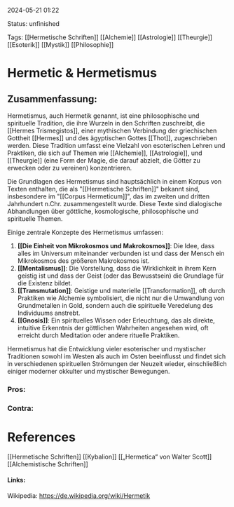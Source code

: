2024-05-21 01:22

Status: unfinished

Tags: [[Hermetische Schriften]] [[Alchemie]] [[Astrologie]] [[Theurgie]] [[Esoterik]] [[Mystik]] [[Philosophie]]

# Hermetic & Hermetismus

## Zusammenfassung:
Hermetismus, auch Hermetik genannt, ist eine philosophische und spirituelle Tradition, die ihre Wurzeln in den Schriften zuschreibt, die [[Hermes Trismegistos]], einer mythischen Verbindung der griechischen Gottheit [[Hermes]] und des ägyptischen Gottes [[Thot]], zugeschrieben werden. Diese Tradition umfasst eine Vielzahl von esoterischen Lehren und Praktiken, die sich auf Themen wie [[Alchemie]], [[Astrologie]], und [[Theurgie]] (eine Form der Magie, die darauf abzielt, die Götter zu erwecken oder zu vereinen) konzentrieren.

Die Grundlagen des Hermetismus sind hauptsächlich in einem Korpus von Texten enthalten, die als "[[Hermetische Schriften]]" bekannt sind, insbesondere im "[[Corpus Hermeticum]]", das im zweiten und dritten Jahrhundert n.Chr. zusammengestellt wurde. Diese Texte sind dialogische Abhandlungen über göttliche, kosmologische, philosophische und spirituelle Themen.

Einige zentrale Konzepte des Hermetismus umfassen:
1. **[[Die Einheit von Mikrokosmos und Makrokosmos]]**: Die Idee, dass alles im Universum miteinander verbunden ist und dass der Mensch ein Mikrokosmos des größeren Makrokosmos ist.
2. **[[Mentalismus]]**: Die Vorstellung, dass die Wirklichkeit in ihrem Kern geistig ist und dass der Geist (oder das Bewusstsein) die Grundlage für die Existenz bildet.
3. **[[Transmutation]]**: Geistige und materielle [[Transformation]], oft durch Praktiken wie Alchemie symbolisiert, die nicht nur die Umwandlung von Grundmetallen in Gold, sondern auch die spirituelle Veredelung des Individuums anstrebt.
4. **[[Gnosis]]**: Ein spirituelles Wissen oder Erleuchtung, das als direkte, intuitive Erkenntnis der göttlichen Wahrheiten angesehen wird, oft erreicht durch Meditation oder andere rituelle Praktiken.

Hermetismus hat die Entwicklung vieler esoterischer und mystischer Traditionen sowohl im Westen als auch im Osten beeinflusst und findet sich in verschiedenen spirituellen Strömungen der Neuzeit wieder, einschließlich einiger moderner okkulter und mystischer Bewegungen.


### Pros:

### Contra:


# References
[[Hermetische Schriften]]
[[Kybalion]]
[[„Hermetica“ von Walter Scott]]
[[Alchemistische Schriften]]
#### Links: 
Wikipedia: https://de.wikipedia.org/wiki/Hermetik
